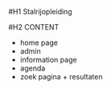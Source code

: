#H1 Stalrijopleiding


#H2 CONTENT
* home page
* admin
* information page
* agenda
* zoek pagina + resultaten

